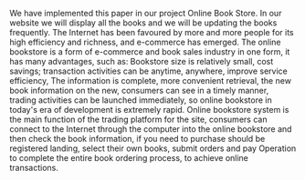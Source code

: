 We have implemented this paper in our project Online Book Store. In our website we will display all the books and we will be updating the books frequently. The Internet has been favoured by more and more people for its high efficiency and
 richness, and e-commerce has emerged. The online bookstore is a form of e-commerce and book sales industry in one form, it has many advantages, such as: Bookstore size is relatively small, cost savings; transaction activities can be anytime, anywhere, improve
 service efficiency, The information is complete, more convenient retrieval, the new book information on the new, consumers can see in a timely manner, trading activities can be launched immediately, so online bookstore in today's era of development is
 extremely rapid. Online bookstore system is the main function of the trading platform for the site, consumers can connect to the Internet through the computer into the online bookstore and then check the book information, if you need to purchase should be registered landing, select their own books, submit orders and pay
Operation to complete the entire book ordering process, to achieve online transactions.
